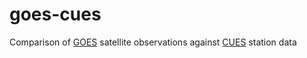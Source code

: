 # goes-cues
Comparison of [GOES](https://www.goes-r.gov/) satellite observations against [CUES](https://snow.ucsb.edu/) station data
